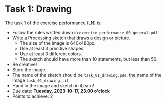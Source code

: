 # Task 1: Drawing

The task 1 of the exercise performance (LN) is:

- Follow the rules written down in `exercise_performance_00_general.pdf`.
- Write a Processing sketch that draws a design or picture.
  - The size of the image is 640x480px.
  - Use at least 3 primitive shapes.
  - Use at least 3 different colors.
  - The sketch should have more than 10 statements, but less than 50.
- Be creative!
- Store the image.
- The name of the sketch should be `task_01_drawing.pde`, the name of the image `task_01_drawing.tif`
- Hand in the image and sketch in iLearn!
- Due date: **Tuesday, 2023-10-17, 23.00 o'clock**
- Points to achieve: 2
